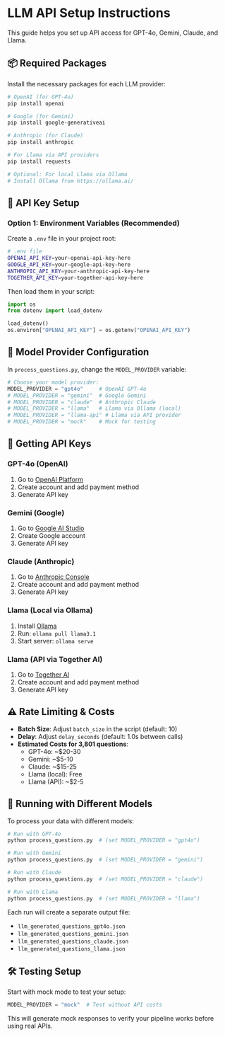 # LLM API Setup Instructions

This guide helps you set up API access for GPT-4o, Gemini, Claude, and Llama.

## 📦 Required Packages

Install the necessary packages for each LLM provider:

```bash
# OpenAI (for GPT-4o)
pip install openai

# Google (for Gemini)
pip install google-generativeai

# Anthropic (for Claude)
pip install anthropic

# For Llama via API providers
pip install requests

# Optional: For local Llama via Ollama
# Install Ollama from https://ollama.ai/
```

## 🔑 API Key Setup

### Option 1: Environment Variables (Recommended)
Create a `.env` file in your project root:

```bash
# .env file
OPENAI_API_KEY=your-openai-api-key-here
GOOGLE_API_KEY=your-google-api-key-here
ANTHROPIC_API_KEY=your-anthropic-api-key-here
TOGETHER_API_KEY=your-together-api-key-here
```

Then load them in your script:
```python
import os
from dotenv import load_dotenv

load_dotenv()
os.environ["OPENAI_API_KEY"] = os.getenv("OPENAI_API_KEY")
```

## 🎯 Model Provider Configuration

In `process_questions.py`, change the `MODEL_PROVIDER` variable:

```python
# Choose your model provider:
MODEL_PROVIDER = "gpt4o"     # OpenAI GPT-4o
# MODEL_PROVIDER = "gemini"  # Google Gemini
# MODEL_PROVIDER = "claude"  # Anthropic Claude
# MODEL_PROVIDER = "llama"   # Llama via Ollama (local)
# MODEL_PROVIDER = "llama-api" # Llama via API provider
# MODEL_PROVIDER = "mock"    # Mock for testing
```

## 🚀 Getting API Keys

### GPT-4o (OpenAI)
1. Go to [OpenAI Platform](https://platform.openai.com/api-keys)
2. Create account and add payment method
3. Generate API key

### Gemini (Google)
1. Go to [Google AI Studio](https://makersuite.google.com/app/apikey)
2. Create Google account
3. Generate API key


### Claude (Anthropic)
1. Go to [Anthropic Console](https://console.anthropic.com/)
2. Create account and add payment method
3. Generate API key


### Llama (Local via Ollama)
1. Install [Ollama](https://ollama.ai/)
2. Run: `ollama pull llama3.1`
3. Start server: `ollama serve`


### Llama (API via Together AI)
1. Go to [Together AI](https://api.together.xyz/)
2. Create account and add payment method
3. Generate API key

## ⚠️ Rate Limiting & Costs

- **Batch Size**: Adjust `batch_size` in the script (default: 10)
- **Delay**: Adjust `delay_seconds` (default: 1.0s between calls)
- **Estimated Costs for 3,801 questions**:
  - GPT-4o: ~$20-30
  - Gemini: ~$5-10
  - Claude: ~$15-25
  - Llama (local): Free
  - Llama (API): ~$2-5

## 🔄 Running with Different Models

To process your data with different models:

```bash
# Run with GPT-4o
python process_questions.py  # (set MODEL_PROVIDER = "gpt4o")

# Run with Gemini
python process_questions.py  # (set MODEL_PROVIDER = "gemini")

# Run with Claude
python process_questions.py  # (set MODEL_PROVIDER = "claude")

# Run with Llama
python process_questions.py  # (set MODEL_PROVIDER = "llama")
```

Each run will create a separate output file:
- `llm_generated_questions_gpt4o.json`
- `llm_generated_questions_gemini.json`
- `llm_generated_questions_claude.json`
- `llm_generated_questions_llama.json`

## 🛠️ Testing Setup

Start with mock mode to test your setup:
```python
MODEL_PROVIDER = "mock"  # Test without API costs
```

This will generate mock responses to verify your pipeline works before using real APIs. 